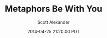 ---
layout: podcast
title: "Metaphors Be With You"
author: Scott Alexander
description: https://slatestarcodex.com/2014/04/25/metaphors-be-with-you/
date: 2014-04-25 21:20:00 PDT
length: 3044169
duration: 761
guid: metaphors-be-with-you
---